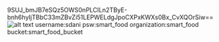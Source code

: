 9SUJ_bmJB7eSQz5OWS0nPLClLn2TByE-bnh6hyIjTBbC33mZBvZi51LEPWELdgJpoCXPxKWXs0Bx_CvXQOrSiw==
![alt text](<../Pictures/Screenshots/Screenshot from 2025-04-22 10-59-27.png>)
username:sdani
psw:smart_food
organization:smart_food
bucket:smart_food_bucket